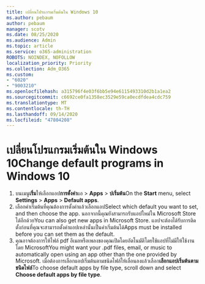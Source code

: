```yaml
---
title: เปลี่ยนโปรแกรมเริ่มต้นใน Windows 10
ms.author: pebaum
author: pebaum
manager: scotv
ms.date: 08/25/2020
ms.audience: Admin
ms.topic: article
ms.service: o365-administration
ROBOTS: NOINDEX, NOFOLLOW
localization_priority: Priority
ms.collection: Adm_O365
ms.custom:
- "6020"
- "9003210"
ms.openlocfilehash: a315796f4e03f6bb5e94e6115493310d2b1a1ea2
ms.sourcegitcommit: c6692ce0fa1358ec3529e59ca0ecdfdea4cdc759
ms.translationtype: MT
ms.contentlocale: th-TH
ms.lasthandoff: 09/14/2020
ms.locfileid: "47804208"
---
```

# <a name="change-default-programs-in-windows-10"></a><span data-ttu-id="dbdd5-102">เปลี่ยนโปรแกรมเริ่มต้นใน Windows 10</span><span class="sxs-lookup"><span data-stu-id="dbdd5-102">Change default programs in Windows 10</span></span>

1. <span data-ttu-id="dbdd5-103">บนเมนู**เริ่ม**ให้เลือกแอป**การตั้งค่า**แอ  >  **Apps**  >  **ปเริ่มต้น**</span><span class="sxs-lookup"><span data-stu-id="dbdd5-103">On the  **Start**  menu, select **Settings** > **Apps** > **Default apps**.</span></span>
2. <span data-ttu-id="dbdd5-104">เลือกค่าเริ่มต้นที่คุณต้องการตั้งค่าแล้วเลือกแอป</span><span class="sxs-lookup"><span data-stu-id="dbdd5-104">Select which default you want to set, and then choose the app.</span></span> <span data-ttu-id="dbdd5-105">นอกจากนี้คุณยังสามารถรับแอปใหม่ใน Microsoft Store ได้อีกด้วย</span><span class="sxs-lookup"><span data-stu-id="dbdd5-105">You can also get new apps in Microsoft Store.</span></span> <span data-ttu-id="dbdd5-106">แอปจะต้องได้รับการติดตั้งก่อนที่คุณจะสามารถตั้งค่าแอปเหล่านั้นเป็นค่าเริ่มต้นได้</span><span class="sxs-lookup"><span data-stu-id="dbdd5-106">Apps must be installed before you can set them as the default.</span></span>
3. <span data-ttu-id="dbdd5-107">คุณอาจต้องการให้ไฟล์ pdf อีเมลหรือเพลงของคุณเปิดโดยอัตโนมัติโดยใช้แอปที่ไม่มีให้ใช้งานโดย Microsoft</span><span class="sxs-lookup"><span data-stu-id="dbdd5-107">You might want your .pdf files, email, or music to automatically open using an app other than the one provided by Microsoft.</span></span> <span data-ttu-id="dbdd5-108">เมื่อต้องการเลือกแอปเริ่มต้นตามชนิดไฟล์ให้เลื่อนลงแล้วเลือก**เลือกแอปเริ่มต้นตามชนิดไฟล์**</span><span class="sxs-lookup"><span data-stu-id="dbdd5-108">To choose default apps by file type, scroll down and select  **Choose default apps by file type**.</span></span>